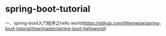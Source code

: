 # spring-boot-tutorial
一、spring-boot入门程序之hello world(https://github.com/littlemesie/spring-boot-tutorial/tree/master/spring-boot-helloworld)
